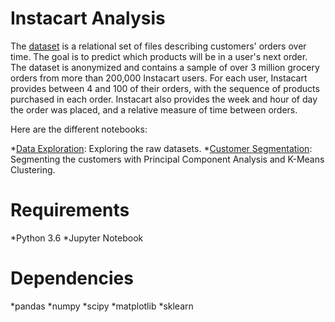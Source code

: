  # Instacart Analysis
 
 The [dataset](https://www.kaggle.com/competitions/instacart-market-basket-analysis/data) is a relational set of files describing customers' orders over time.
 The goal is to predict which products will be in a user's next order. The dataset is anonymized and contains a sample of over 3 million grocery orders from more than 200,000 Instacart users. For each user, Instacart provides between 4 and 100 of their orders, with the sequence of products purchased in each order. Instacart also provides the week and hour of day the order was placed, and a relative measure of time between orders.

Here are the different notebooks:

*[Data Exploration](https://github.com/sydneybandi/Instacart_Analysis/blob/main/Data-Exploration.ipynb): Exploring the raw datasets.
*[Customer Segmentation](https://github.com/sydneybandi/Instacart_Analysis/blob/main/Customer-Segmentation.ipynb): Segmenting the customers with Principal Component Analysis and K-Means Clustering.

# Requirements

*Python 3.6
*Jupyter Notebook

# Dependencies

*pandas
*numpy
*scipy
*matplotlib
*sklearn
